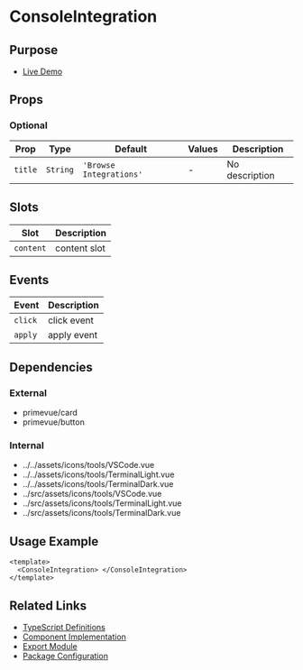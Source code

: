 # ConsoleIntegration

## Purpose

- [Live Demo](https://primevue.org/avatar)

## Props

### Optional

| Prop    | Type     | Default                 | Values | Description    |
| ------- | -------- | ----------------------- | ------ | -------------- |
| `title` | `String` | `'Browse Integrations'` | -      | No description |

## Slots

| Slot      | Description  |
| --------- | ------------ |
| `content` | content slot |

## Events

| Event   | Description |
| ------- | ----------- |
| `click` | click event |
| `apply` | apply event |

## Dependencies

### External

- primevue/card
- primevue/button

### Internal

- ../../assets/icons/tools/VSCode.vue
- ../../assets/icons/tools/TerminalLight.vue
- ../../assets/icons/tools/TerminalDark.vue
- ../src/assets/icons/tools/VSCode.vue
- ../src/assets/icons/tools/TerminalLight.vue
- ../src/assets/icons/tools/TerminalDark.vue

## Usage Example

```vue
<template>
  <ConsoleIntegration> </ConsoleIntegration>
</template>
```

## Related Links

- [TypeScript Definitions](./ConsoleIntegration.d.ts)
- [Component Implementation](./ConsoleIntegration.vue)
- [Export Module](./consoleintegration.js)
- [Package Configuration](./package.json)

